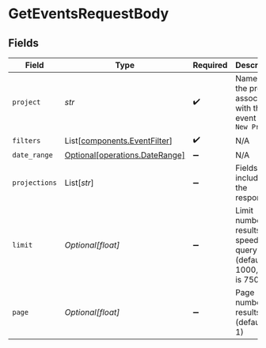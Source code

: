 # GetEventsRequestBody


## Fields

| Field                                                                    | Type                                                                     | Required                                                                 | Description                                                              |
| ------------------------------------------------------------------------ | ------------------------------------------------------------------------ | ------------------------------------------------------------------------ | ------------------------------------------------------------------------ |
| `project`                                                                | *str*                                                                    | :heavy_check_mark:                                                       | Name of the project associated with the event like `New Project`         |
| `filters`                                                                | List[[components.EventFilter](../../models/components/eventfilter.md)]   | :heavy_check_mark:                                                       | N/A                                                                      |
| `date_range`                                                             | [Optional[operations.DateRange]](../../models/operations/daterange.md)   | :heavy_minus_sign:                                                       | N/A                                                                      |
| `projections`                                                            | List[*str*]                                                              | :heavy_minus_sign:                                                       | Fields to include in the response                                        |
| `limit`                                                                  | *Optional[float]*                                                        | :heavy_minus_sign:                                                       | Limit number of results to speed up query (default is 1000, max is 7500) |
| `page`                                                                   | *Optional[float]*                                                        | :heavy_minus_sign:                                                       | Page number of results (default is 1)                                    |